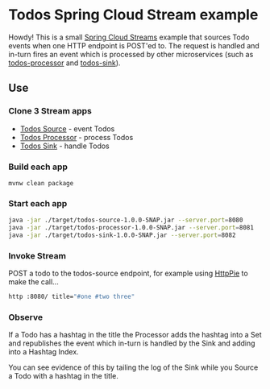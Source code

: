 # Todos Spring Cloud Stream example

Howdy!  This is a small [Spring Cloud Streams](https://cloud.spring.io/spring-cloud-stream/) example that sources Todo events when one HTTP endpoint is POST'ed to.  The request is handled and in-turn fires an event which is processed by other microservices (such as [todos-processor](https://github.com/corbtastik/todos-processor) and [todos-sink](https://github.com/corbtastik/todos-sink)).

## Use

### Clone 3 Stream apps

* [Todos Source](https://github.com/corbtastik/todos-source) - event Todos
* [Todos Processor](https://github.com/corbtastik/todos-processor) - process Todos
* [Todos Sink](https://github.com/corbtastik/todos-sink) - handle Todos

### Build each app

``mvnw clean package``

### Start each app

```bash
java -jar ./target/todos-source-1.0.0-SNAP.jar --server.port=8080
java -jar ./target/todos-processor-1.0.0-SNAP.jar --server.port=8081
java -jar ./target/todos-sink-1.0.0-SNAP.jar --server.port=8082
```

### Invoke Stream

POST a todo to the todos-source endpoint, for example using [HttpPie](https://httpie.org/) to make the call...

```bash
http :8080/ title="#one #two three"
```

### Observe

If a Todo has a hashtag in the title the Processor adds the hashtag into a Set and republishes the event which in-turn is handled by the Sink and adding into a Hashtag Index.

You can see evidence of this by tailing the log of the Sink while you Source a Todo with a hashtag in the title.
